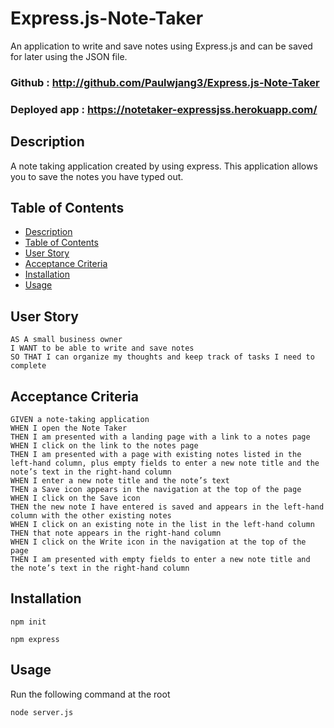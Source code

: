 # Express.js-Note-Taker
An application to write and save notes using Express.js and can be saved for later using the JSON file.

### Github : http://github.com/Paulwjang3/Express.js-Note-Taker

### Deployed app : https://notetaker-expressjss.herokuapp.com/

## Description
A note taking application created by using express. This application allows you to save the notes you have typed out.

## Table of Contents
- [Description](#description)
- [Table of Contents](#table-of-contents)
- [User Story](#user-story)
- [Acceptance Criteria](#acceptance-criteria)
- [Installation](#installation)
- [Usage](#usage)
## User Story

```
AS A small business owner
I WANT to be able to write and save notes
SO THAT I can organize my thoughts and keep track of tasks I need to complete
```

## Acceptance Criteria

```
GIVEN a note-taking application
WHEN I open the Note Taker
THEN I am presented with a landing page with a link to a notes page
WHEN I click on the link to the notes page
THEN I am presented with a page with existing notes listed in the left-hand column, plus empty fields to enter a new note title and the note’s text in the right-hand column
WHEN I enter a new note title and the note’s text
THEN a Save icon appears in the navigation at the top of the page
WHEN I click on the Save icon
THEN the new note I have entered is saved and appears in the left-hand column with the other existing notes
WHEN I click on an existing note in the list in the left-hand column
THEN that note appears in the right-hand column
WHEN I click on the Write icon in the navigation at the top of the page
THEN I am presented with empty fields to enter a new note title and the note’s text in the right-hand column
```

## Installation

`npm init`

`npm express`

## Usage

Run the following command at the root 

`node server.js`


